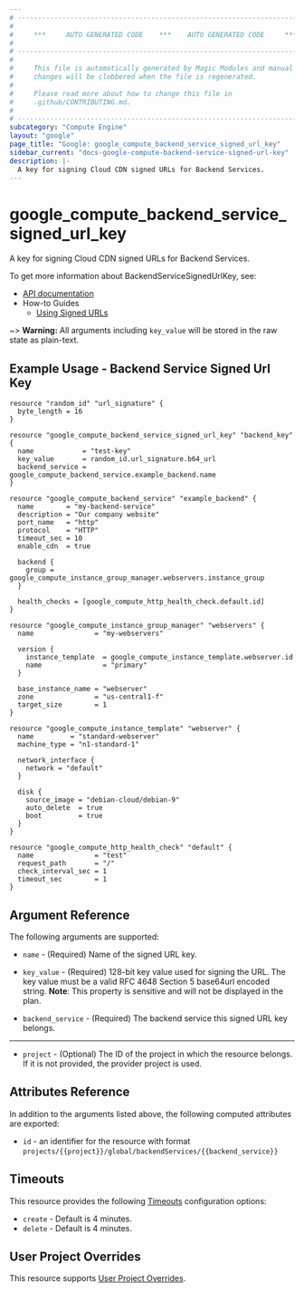 ```yaml
---
# ----------------------------------------------------------------------------
#
#     ***     AUTO GENERATED CODE    ***    AUTO GENERATED CODE     ***
#
# ----------------------------------------------------------------------------
#
#     This file is automatically generated by Magic Modules and manual
#     changes will be clobbered when the file is regenerated.
#
#     Please read more about how to change this file in
#     .github/CONTRIBUTING.md.
#
# ----------------------------------------------------------------------------
subcategory: "Compute Engine"
layout: "google"
page_title: "Google: google_compute_backend_service_signed_url_key"
sidebar_current: "docs-google-compute-backend-service-signed-url-key"
description: |-
  A key for signing Cloud CDN signed URLs for Backend Services.
---
```


# google\_compute\_backend\_service\_signed\_url\_key

A key for signing Cloud CDN signed URLs for Backend Services.


To get more information about BackendServiceSignedUrlKey, see:

* [API documentation](https://cloud.google.com/compute/docs/reference/rest/v1/backendServices)
* How-to Guides
    * [Using Signed URLs](https://cloud.google.com/cdn/docs/using-signed-urls/)

~> **Warning:** All arguments including `key_value` will be stored in the raw
state as plain-text.

## Example Usage - Backend Service Signed Url Key


```hcl
resource "random_id" "url_signature" {
  byte_length = 16
}

resource "google_compute_backend_service_signed_url_key" "backend_key" {
  name            = "test-key"
  key_value       = random_id.url_signature.b64_url
  backend_service = google_compute_backend_service.example_backend.name
}

resource "google_compute_backend_service" "example_backend" {
  name        = "my-backend-service"
  description = "Our company website"
  port_name   = "http"
  protocol    = "HTTP"
  timeout_sec = 10
  enable_cdn  = true

  backend {
    group = google_compute_instance_group_manager.webservers.instance_group
  }

  health_checks = [google_compute_http_health_check.default.id]
}

resource "google_compute_instance_group_manager" "webservers" {
  name               = "my-webservers"

  version {
    instance_template  = google_compute_instance_template.webserver.id
    name               = "primary"
  }

  base_instance_name = "webserver"
  zone               = "us-central1-f"
  target_size        = 1
}

resource "google_compute_instance_template" "webserver" {
  name         = "standard-webserver"
  machine_type = "n1-standard-1"

  network_interface {
    network = "default"
  }

  disk {
    source_image = "debian-cloud/debian-9"
    auto_delete  = true
    boot         = true
  }
}

resource "google_compute_http_health_check" "default" {
  name               = "test"
  request_path       = "/"
  check_interval_sec = 1
  timeout_sec        = 1
}
```

## Argument Reference

The following arguments are supported:


* `name` -
  (Required)
  Name of the signed URL key.

* `key_value` -
  (Required)
  128-bit key value used for signing the URL. The key value must be a
  valid RFC 4648 Section 5 base64url encoded string.
  **Note**: This property is sensitive and will not be displayed in the plan.

* `backend_service` -
  (Required)
  The backend service this signed URL key belongs.


- - -


* `project` - (Optional) The ID of the project in which the resource belongs.
    If it is not provided, the provider project is used.


## Attributes Reference

In addition to the arguments listed above, the following computed attributes are exported:

* `id` - an identifier for the resource with format `projects/{{project}}/global/backendServices/{{backend_service}}`


## Timeouts

This resource provides the following
[Timeouts](/docs/configuration/resources.html#timeouts) configuration options:

- `create` - Default is 4 minutes.
- `delete` - Default is 4 minutes.

## User Project Overrides

This resource supports [User Project Overrides](https://www.terraform.io/docs/providers/google/guides/provider_reference.html#user_project_override).
